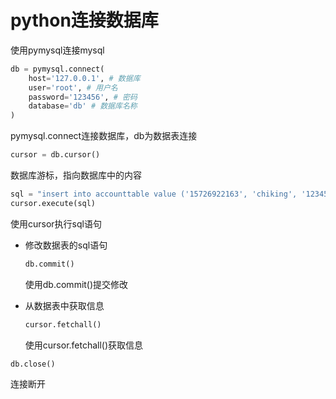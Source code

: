 # python连接数据库

使用pymysql连接mysql

```python
db = pymysql.connect(
    host='127.0.0.1', # 数据库
    user='root', # 用户名
    password='123456', # 密码
    database='db' # 数据库名称
)
```

pymysql.connect连接数据库，db为数据表连接

```python
cursor = db.cursor()
```

数据库游标，指向数据库中的内容

```python
sql = "insert into accounttable value ('15726922163', 'chiking', '123456', '2024-3-30', 0, 0, '2002-7-18');"
cursor.execute(sql)
```

使用cursor执行sql语句

- 修改数据表的sql语句

  ```python
  db.commit()
  ```

  使用db.commit()提交修改

- 从数据表中获取信息

  ```python
  cursor.fetchall()
  ```

  使用cursor.fetchall()获取信息

```python
db.close()
```

连接断开